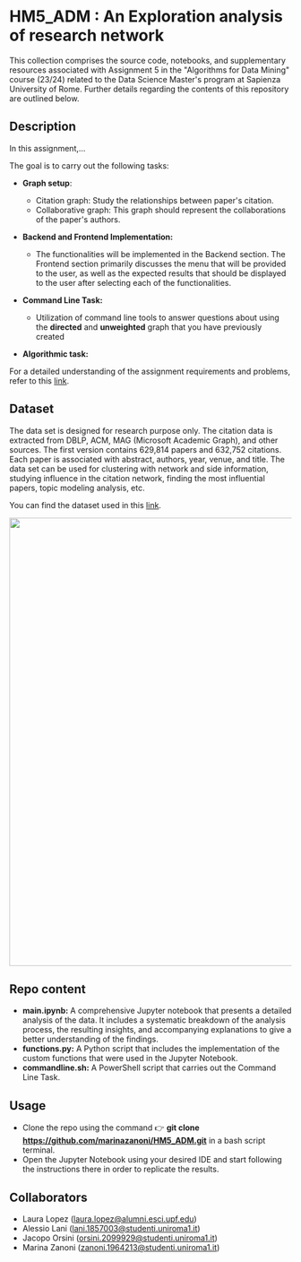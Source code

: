 # HM5_ADM : An Exploration analysis of research network
This collection comprises the source code, notebooks, and supplementary resources associated with Assignment 5 in the "Algorithms for Data Mining" course (23/24) related to the Data Science Master's program at Sapienza University of Rome. Further details regarding the contents of this repository are outlined below.

## Description

In this assignment,...


The goal is to carry out the following tasks:
- **Graph setup**:
  - Citation graph: Study the relationships between paper's citation.
  - Collaborative graph: This graph should represent the collaborations of the paper's authors. 

  
- **Backend and Frontend Implementation:**

  - The functionalities will be implemented in the Backend section. The Frontend section primarily discusses the menu that will be provided to the user, as well as the expected results that should be displayed to the user after selecting each of the functionalities.
    
- **Command Line Task:**

  - Utilization of command line tools to answer questions about using the **directed** and **unweighted** graph that you have previously created
    
- **Algorithmic task:**


For a detailed understanding of the assignment requirements and problems, refer to this [link](https://github.com/Sapienza-University-Rome/ADM/tree/master/2023/Homework_5).



## Dataset
 The data set is designed for research purpose only. The citation data is extracted from DBLP, ACM, MAG (Microsoft Academic Graph), and other sources. The first version contains 629,814 papers and 632,752 citations. Each paper is associated with abstract, authors, year, venue, and title. The data set can be used for clustering with network and side information, studying influence in the citation network, finding the most influential papers, topic modeling analysis, etc.
 
You can find the dataset used in this [link](https://www.kaggle.com/datasets/mathurinache/citation-network-dataset).

<p align="center">
<img src="https://filelist.tudelft.nl/Library/Themaportalen/Research%20Analytics/C12.png" width = 800>
</p>

## Repo content

- **main.ipynb:** A comprehensive Jupyter notebook that presents a detailed analysis of the data. It includes a systematic breakdown of the analysis process, the resulting insights, and accompanying explanations to give a better understanding of the findings.
- **functions.py:** A Python script that includes the implementation of the custom functions that were used in the Jupyter Notebook.
- **commandline.sh:** A PowerShell script that carries out the Command Line Task.


## Usage
- Clone the repo using the command 👉 **git clone https://github.com/marinazanoni/HM5_ADM.git** in a bash script terminal.
- Open the Jupyter Notebook using your desired IDE and start following the instructions there in order to replicate the results.

## Collaborators
- Laura Lopez (laura.lopez@alumni.esci.upf.edu)
- Alessio Lani (lani.1857003@studenti.uniroma1.it)
- Jacopo Orsini (orsini.2099929@studenti.uniroma1.it)
- Marina Zanoni (zanoni.1964213@studenti.uniroma1.it)
